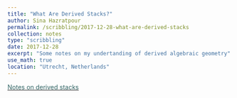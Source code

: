```yaml
---
title: "What Are Derived Stacks?"
author: Sina Hazratpour
permalink: /scribbling/2017-12-28-what-are-derived-stacks
collection: notes
type: "scribbling"
date: 2017-12-28
excerpt: "Some notes on my undertanding of derived algebraic geometry"
use_math: true
location: "Utrecht, Netherlands"
---
```



<i class="fa fa-file-pdf-o" aria-hidden="true"></i> <a href="/files/CT/what-are-derived-stacks.pdf" target="_blank"><font color="#336666">Notes on derived stacks </font></a>
